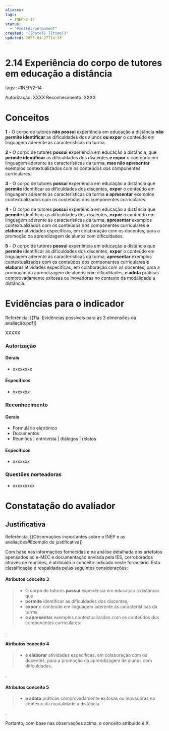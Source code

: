 ```yaml
---
aliases: 
tags:
  - INEP/2-14
status:
  - "#zettel/permanent"
created: "{{date}} {{time}}"
updated: 2025-04-27T14:35
---
```

# 2.14 Experiência do corpo de tutores em educação a distância

tags:: #INEP/2-14

Autorização: XXXX
Reconhecimento: XXXX

# Conceitos

**1** - O corpo de tutores **não possui** experiência em educação a distância **não permite identificar** as dificuldades dos alunos **ou expor** o conteúdo em linguagem aderente às características da turma.

**2** - O corpo de tutores **possui** experiência em educação a distância, que **permite identificar** as dificuldades dos discentes **e expor** o conteúdo em linguagem aderente às características da turma, **mas não apresentar** exemplos contextualizados com os conteúdos dos componentes curriculares.

**3** - O corpo de tutores **possui** experiência em educação a distância que **permite** identificar as dificuldades dos discentes, **expor** o conteúdo em linguagem aderente às características da turma **e apresentar** exemplos contextualizados com os conteúdos dos componentes curriculares.

**4** - O corpo de tutores **possui** experiência em educação a distância que **permite** identificar as dificuldades dos discentes, **expor** o conteúdo em linguagem aderente às características da turma, **apresentar** exemplos contextualizados com os conteúdos dos componentes curriculares **e elaborar** atividades específicas, em colaboração com os docentes, para a promoção da aprendizagem de alunos com dificuldades.

**5** - O corpo de tutores **possui** experiência em educação a distância que **permite** identificar as dificuldades dos discentes, **expor** o conteúdo em linguagem aderente às características da turma, **apresentar** exemplos contextualizados com os conteúdos dos componentes curriculares **e elaborar** atividades específicas, em colaboração com os docentes, para a promoção da aprendizagem de alunos com dificuldades, **e adota** práticas comprovadamente exitosas ou inovadoras no contexto da modalidade a distância.

# Evidências para o indicador

Referência: [[11a. Evidências possíveis para as 3 dimensões da avaliação.pdf]]

XXXXX

### Autorização

#### Gerais

- xxxxxxxx

#### Específicos

- xxxxxxx

### Reconhecimento

#### Gerais

- Formulário eletrônico
- Documentos
- Reuniões | entrevista | diálogos | relatos

#### Específicos

- xxxxxxx

### Questões norteadoras

- xxxxxxxxx

# Constatação do avaliador

## Justificativa

Referência: [[Observações importantes sobre o INEP e as avaliações#Exemplo de justificativa]]

Com base nas informações fornecidas e na análise detalhada dos artefatos apensados ao e-MEC e documentação enviada pela IES, corroborados através de reuniões, é atribuído o conceito indicado neste formulário. Esta classificação é respaldada pelas seguintes considerações:

#### Atributos conceito 3

> - O corpo de tutores **possui** experiência em educação a distância que
> - **permite** identificar as dificuldades dos discentes,
> - **expor** o conteúdo em linguagem aderente às características da turma
> - **e apresentar** exemplos contextualizados com os conteúdos dos componentes curriculares.

.

#### Atributos conceito 4

> - **e elaborar** atividades específicas, em colaboração com os docentes, para a promoção da aprendizagem de alunos com dificuldades.

.

#### Atributos conceito 5

> - **e adota** práticas comprovadamente exitosas ou inovadoras no contexto da modalidade a distância.

.

Portanto, com base nas observações acima, o conceito atribuído é X.
